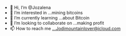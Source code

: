 - 👋 Hi, I’m @Jozalena
- 👀 I’m interested in ...mining bitcoins
- 🌱 I’m currently learning ...about Bitcoin
- 💞️ I’m looking to collaborate on ...making profit 
- 📫 How to reach me ...Jodimountainlover@icloud.com

<!---
Jozalena/Jozalena is a ✨ special ✨ repository because its `README.md` (this file) appears on your GitHub profile.
You can click the Preview link to take a look at your changes.
--->
